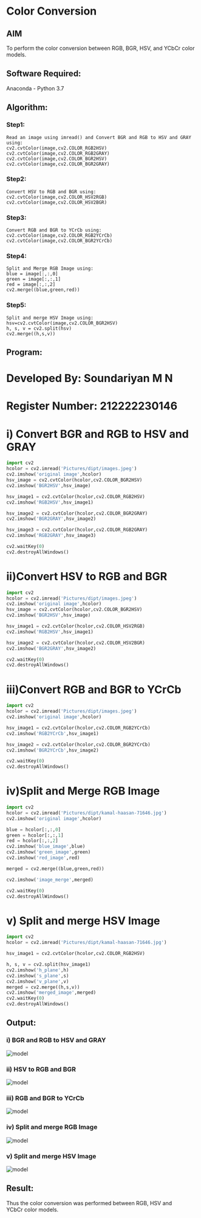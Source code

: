 # Color Conversion
## AIM
To perform the color conversion between RGB, BGR, HSV, and YCbCr color models.

## Software Required:
Anaconda - Python 3.7
## Algorithm:
### Step1:
```
Read an image using imread() and Convert BGR and RGB to HSV and GRAY using:
cv2.cvtColor(image,cv2.COLOR_RGB2HSV)
cv2.cvtColor(image,cv2.COLOR_RGB2GRAY)
cv2.cvtColor(image,cv2.COLOR_BGR2HSV)
cv2.cvtColor(image,cv2.COLOR_BGR2GRAY)
```
### Step2:
```
Convert HSV to RGB and BGR using:
cv2.cvtColor(image,cv2.COLOR_HSV2RGB)
cv2.cvtColor(image,cv2.COLOR_HSV2BGR)
```
### Step3:
```
Convert RGB and BGR to YCrCb using:
cv2.cvtColor(image,cv2.COLOR_RGB2YCrCb)
cv2.cvtColor(image,cv2.COLOR_BGR2YCrCb)
```
### Step4:
```
Split and Merge RGB Image using:
blue = image[:,:,0]
green = image[:,:,1]
red = image[:,:,2]
cv2.merge((blue,green,red))
```
### Step5:
```
Split and merge HSV Image using:
hsv=cv2.cvtColor(image,cv2.COLOR_BGR2HSV)
h, s, v = cv2.split(hsv)
cv2.merge((h,s,v))
```
## Program:
# Developed By: Soundariyan M N
# Register Number: 212222230146
# i) Convert BGR and RGB to HSV and GRAY
```python
import cv2
hcolor = cv2.imread('Pictures/dipt/images.jpeg')
cv2.imshow('original image',hcolor)
hsv_image = cv2.cvtColor(hcolor,cv2.COLOR_BGR2HSV)
cv2.imshow('BGR2HSV',hsv_image)

hsv_image1 = cv2.cvtColor(hcolor,cv2.COLOR_RGB2HSV)
cv2.imshow('RGB2HSV',hsv_image1)

hsv_image2 = cv2.cvtColor(hcolor,cv2.COLOR_BGR2GRAY)
cv2.imshow('BGR2GRAY',hsv_image2)

hsv_image3 = cv2.cvtColor(hcolor,cv2.COLOR_RGB2GRAY)
cv2.imshow('RGB2GRAY',hsv_image3)

cv2.waitKey(0)
cv2.destroyAllWindows()
```
# ii)Convert HSV to RGB and BGR
```python
import cv2
hcolor = cv2.imread('Pictures/dipt/images.jpeg')
cv2.imshow('original image',hcolor)
hsv_image = cv2.cvtColor(hcolor,cv2.COLOR_BGR2HSV)
cv2.imshow('BGR2HSV',hsv_image)

hsv_image1 = cv2.cvtColor(hcolor,cv2.COLOR_HSV2RGB)
cv2.imshow('RGB2HSV',hsv_image1)

hsv_image2 = cv2.cvtColor(hcolor,cv2.COLOR_HSV2BGR)
cv2.imshow('BGR2GRAY',hsv_image2)

cv2.waitKey(0)
cv2.destroyAllWindows()
```
# iii)Convert RGB and BGR to YCrCb
```python
import cv2
hcolor = cv2.imread('Pictures/dipt/images.jpeg')
cv2.imshow('original image',hcolor)

hsv_image1 = cv2.cvtColor(hcolor,cv2.COLOR_RGB2YCrCb)
cv2.imshow('RGB2YCrCb',hsv_image1)

hsv_image2 = cv2.cvtColor(hcolor,cv2.COLOR_BGR2YCrCb)
cv2.imshow('BGR2YCrCb',hsv_image2)

cv2.waitKey(0)
cv2.destroyAllWindows()
```
# iv)Split and Merge RGB Image
```python
import cv2
hcolor = cv2.imread('Pictures/dipt/kamal-haasan-71646.jpg')
cv2.imshow('original image',hcolor)

blue = hcolor[:,:,0]
green = hcolor[:,:,1]
red = hcolor[:,:,2]
cv2.imshow('blue_image',blue)
cv2.imshow('green_image',green)
cv2.imshow('red_image',red)

merged = cv2.merge((blue,green,red))

cv2.imshow('image_merge',merged)

cv2.waitKey(0)
cv2.destroyAllWindows()
```
# v) Split and merge HSV Image
```python
import cv2
hcolor = cv2.imread('Pictures/dipt/kamal-haasan-71646.jpg')

hsv_image1 = cv2.cvtColor(hcolor,cv2.COLOR_RGB2HSV)

h, s, v = cv2.split(hsv_image1)
cv2.imshow('h_plane',h)
cv2.imshow('s_plane',s)
cv2.imshow('v_plane',v)
merged = cv2.merge((h,s,v))
cv2.imshow('merged_image',merged)
cv2.waitKey(0)
cv2.destroyAllWindows()
```
## Output:
### i) BGR and RGB to HSV and GRAY
![model](out1.png)

### ii) HSV to RGB and BGR
![model](out2.png)

### iii) RGB and BGR to YCrCb
![model](out3.png)

### iv) Split and merge RGB Image
![model](out4.png)

### v) Split and merge HSV Image
![model](out5.png)


## Result:
Thus the color conversion was performed between RGB, HSV and YCbCr color models.
